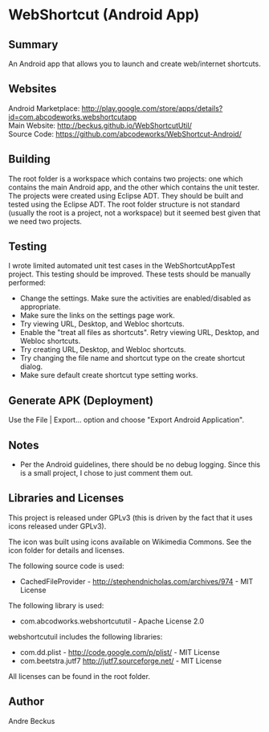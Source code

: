 WebShortcut (Android App)
=========================

Summary
-------
An Android app that allows you to launch and create web/internet shortcuts.

Websites
--------
Android Marketplace: http://play.google.com/store/apps/details?id=com.abcodeworks.webshortcutapp<br/>
Main Website: http://beckus.github.io/WebShortcutUtil/<br/>
Source Code: https://github.com/abcodeworks/WebShortcut-Android/<br/>

Building
--------
The root folder is a workspace which contains two projects:
one which contains the main Android app, and the other
which contains the unit tester.  The projects were created using
Eclipse ADT.  They should be built and tested using the Eclipse ADT.
The root folder structure is not standard (usually the root is a project,
not a workspace) but it seemed best given that we need two projects.

Testing
-------
I wrote limited automated unit test cases in the
WebShortcutAppTest project.  This testing should be improved.
These tests should be manually performed:
- Change the settings.  Make sure the activities are enabled/disabled
  as appropriate.
- Make sure the links on the settings page work.
- Try viewing URL, Desktop, and Webloc shortcuts.
- Enable the "treat all files as shortcuts".
  Retry viewing URL, Desktop, and Webloc shortcuts.
- Try creating URL, Desktop, and Webloc shortcuts.
- Try changing the file name and shortcut type on the create shortcut dialog.
- Make sure default create shortcut type setting works.

Generate APK (Deployment)
-------------------------
Use the File | Export... option and choose "Export Android Application".

Notes
------
- Per the Android guidelines, there should be no debug logging.
  Since this is a small project, I chose to just comment them out.

Libraries and Licenses
----------------------
This project is released under GPLv3 (this is driven by the fact
that it uses icons released under GPLv3).

The icon was built using icons available on Wikimedia Commons.
See the icon folder for details and licenses.

The following source code is used:
-   CachedFileProvider - http://stephendnicholas.com/archives/974 - MIT License

The following library is used:
-   com.abcodworks.webshortcututil - Apache License 2.0

webshortcutuil includes the following libraries:
-   com.dd.plist - http://code.google.com/p/plist/ - MIT License
-   com.beetstra.jutf7 http://jutf7.sourceforge.net/ - MIT License

All licenses can be found in the root folder.

Author
------
Andre Beckus
 
